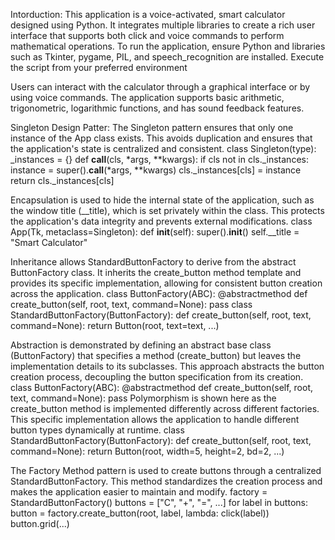 Intorduction:
This application is a voice-activated, smart calculator designed using Python. It integrates multiple libraries to create a rich user interface that supports both click and voice commands to perform mathematical operations.
To run the application, ensure Python and libraries such as Tkinter, pygame, PIL, and speech_recognition are installed. Execute the script from your preferred environment

Users can interact with the calculator through a graphical interface or by using voice commands. The application supports basic arithmetic, trigonometric, logarithmic functions, and has sound feedback features.

Singleton Design Patter:
The Singleton pattern ensures that only one instance of the App class exists. This avoids duplication and ensures that the application's state is centralized and consistent.
class Singleton(type):
    _instances = {}
    def __call__(cls, *args, **kwargs):
        if cls not in cls._instances:
            instance = super().__call__(*args, **kwargs)
            cls._instances[cls] = instance
        return cls._instances[cls]


Encapsulation is used to hide the internal state of the application, such as the window title (__title), which is set privately within the class. This protects the application's data integrity and prevents external modifications.
class App(Tk, metaclass=Singleton):
    def __init__(self):
        super().__init__()
        self.__title = "Smart Calculator"

Inheritance allows StandardButtonFactory to derive from the abstract ButtonFactory class. It inherits the create_button method template and provides its specific implementation, allowing for consistent button creation across the application.
class ButtonFactory(ABC):
    @abstractmethod
    def create_button(self, root, text, command=None):
        pass
class StandardButtonFactory(ButtonFactory):
    def create_button(self, root, text, command=None):
        return Button(root, text=text, ...)

Abstraction is demonstrated by defining an abstract base class (ButtonFactory) that specifies a method (create_button) but leaves the implementation details to its subclasses. This approach abstracts the button creation process, decoupling the button specification from its creation.
class ButtonFactory(ABC):
    @abstractmethod
    def create_button(self, root, text, command=None):
        pass
Polymorphism is shown here as the create_button method is implemented differently across different factories. This specific implementation allows the application to handle different button types dynamically at runtime.
class StandardButtonFactory(ButtonFactory):
    def create_button(self, root, text, command=None):
        return Button(root, width=5, height=2, bd=2, ...)


The Factory Method pattern is used to create buttons through a centralized StandardButtonFactory. This method standardizes the creation process and makes the application easier to maintain and modify.
factory = StandardButtonFactory()
buttons = ["C", "+", "=", ...]
for label in buttons:
    button = factory.create_button(root, label, lambda: click(label))
    button.grid(...)


